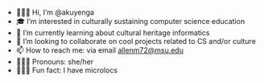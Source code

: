 - 👩🏽‍💻 Hi, I’m @akuyenga
- 🎓 I’m interested in culturally sustaining computer science education
- 🌱 I’m currently learning about cultural heritage informatics
- 💞️ I’m looking to collaborate on cool projects related to CS and/or culture
- 📫 How to reach me: via email allenm72@msu.edu
- 🧚🏽‍♀️ Pronouns: she/her
- 💁🏽‍♀️ Fun fact: I have microlocs 

<!---
akuyenga/akuyenga is a ✨ special ✨ repository because its `README.md` (this file) appears on your GitHub profile.
You can click the Preview link to take a look at your changes.
--->
